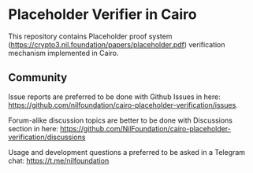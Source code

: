 # Placeholder Verifier in Cairo

This repository contains Placeholder proof system (https://crypto3.nil.foundation/papers/placeholder.pdf) verification mechanism implemented in Cairo.

## Community

Issue reports are preferred to be done with Github Issues in here: https://github.com/nilfoundation/cairo-placeholder-verification/issues.

Forum-alike discussion topics are better to be done with Discussions section in here: https://github.com/NilFoundation/cairo-placeholder-verification/discussions

Usage and development questions a preferred to be asked in a Telegram chat: https://t.me/nilfoundation
